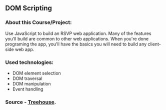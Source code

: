 ## DOM Scripting

### About this Course/Project:

Use JavaScript to build an RSVP web application. Many of the features you'll build are common to other web applications. When you're done programing the app, you'll have the basics you will need to build any client-side web app.

### Used technologies:

- DOM element selection
- DOM traversal
- DOM manipulation
- Event handling

### Source - [Treehouse](https://teamtreehouse.com/techdegree).
